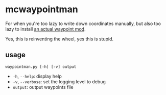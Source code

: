 # mcwaypointman

For when you're too lazy to write down coordinates manually,
but also too lazy to install [an actual waypoint mod](https://www.curseforge.com/minecraft/mc-mods/xaeros-minimap).

Yes, this is reinventing the wheel, yes this is stupid.

## usage

`waypointman.py [-h] [-v] output`

* `-h`, `--help`: display help
* `-v`, `--verbose`: set the logging level to debug
* `output`: output waypoints file
